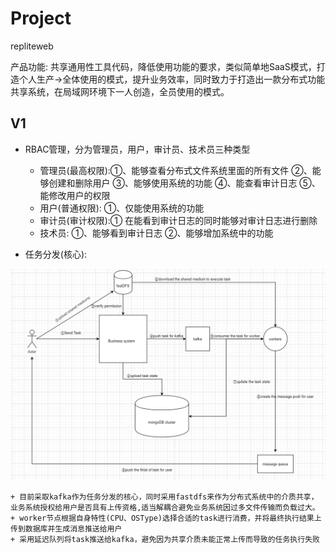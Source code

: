 # Project

repliteweb

产品功能: 共享通用性工具代码，降低使用功能的要求，类似简单地SaaS模式，打造个人生产->全体使用的模式，提升业务效率，同时致力于打造出一款分布式功能共享系统，在局域网环境下一人创造，全员使用的模式。


## V1

+ RBAC管理，分为管理员，用户，审计员、技术员三种类型
    + 管理员(最高权限):①、能够查看分布式文件系统里面的所有文件 ②、能够创建和删除用户 ③、能够使用系统的功能 ④、能查看审计日志 ⑤、能修改用户的权限
    + 用户(普通权限): ①、仅能使用系统的功能
    + 审计员(审计权限):① 在能看到审计日志的同时能够对审计日志进行删除
    + 技术员: ①、能够看到审计日志 ②、能够增加系统中的功能 

+ 任务分发(核心):

![](design/core.png)

    + 目前采取kafka作为任务分发的核心，同时采用fastdfs来作为分布式系统中的介质共享，业务系统授权给用户是否具有上传资格,适当解耦合避免业务系统因过多文件传输而负载过大。
    + worker节点根据自身特性(CPU、OSType)选择合适的task进行消费，并将最终执行结果上传到数据库并生成消息推送给用户
    + 采用延迟队列将task推送给kafka，避免因为共享介质未能正常上传而导致的任务执行失败

